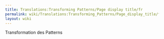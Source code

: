```yaml
---
title: Translations:Transforming Patterns/Page display title/fr
permalink: wiki/Translations:Transforming_Patterns/Page_display_title/fr/
layout: wiki
---
```


Transformation des Patterns
